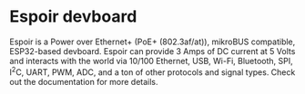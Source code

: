 # Espoir devboard
Espoir is a Power over Ethernet+ (PoE+ (802.3af/at)), mikroBUS compatible, ESP32-based devboard. Espoir can provide 3 Amps of DC current at 5 Volts and interacts with the world via 10/100 Ethernet, USB, Wi-Fi, Bluetooth, SPI, I<sup>2</sup>C, UART, PWM, ADC, and a ton of other protocols and signal types. Check out the documentation for more details.
